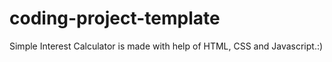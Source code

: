 # coding-project-template

Simple Interest Calculator is made with help of HTML, CSS and Javascript.:)
